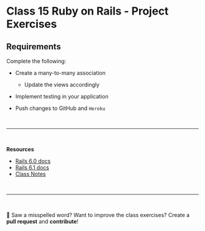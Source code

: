 # Class 15 **Ruby on Rails - Project Exercises**

## Requirements

Complete the following:

- Create a many-to-many association
  - Update the views accordingly
- Implement testing in your application

- Push changes to GitHub and `Heroku`

<br>

---

<br>

**Resources**

- [Rails 6.0 docs](https://guides.rubyonrails.org/v6.0/)
- [Rails 6.1 docs](https://guides.rubyonrails.org/v6.1/)
- [Class Notes](https://github.com/cruzgerman216/CodeLabs-Ruby-on-Rails-Class-Notes/blob/main/C15-Many-to-Many-Associations/BookIt_app_part_7.md)

<br>

---

<br>

:wave: Saw a misspelled word? Want to improve the class exercises? Create a **pull request** and **contribute**!